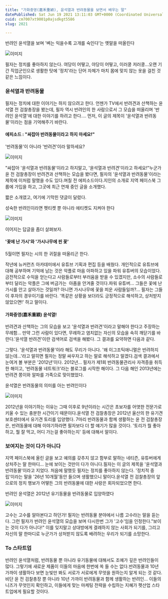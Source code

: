 ```yaml
---
title: "가화중영(嘉禾重颖), 윤석열과 반려동물을 보면서 배우는 말"
datePublished: Sat Jun 19 2021 13:11:03 GMT+0000 (Coordinated Universal Time)
cuid: cm7007xt9001p0ajsdkgt5586
slug: 2021

---
```



반려인 윤석열을 보며 '벼는 익을수록 고개를 숙인다'는 옛말을 떠올린다

![이미지](https://cdn.hashnode.com/res/hashnode/image/upload/v1739249448625/934da1f5-fc24-4efa-b1c3-e134d292bdd6.jpeg)

필자는 정치를 좋아하지 않는다. 여당이 어떻고, 야당이 어떻고, 이러쿵 저러쿵...오랜 기간 직업군인으로 생활한 탓에 '정치'라는 단어 자체가 마치 몸에 맞지 않는 옷을 걸친 것 같은 느낌이다.

### 윤석열과 반려동물

필자는 정치에 대한 이야기는 하지 않으려고 한다. 언젠가 TV에서 반려견과 산책하는 윤석열 전 검찰총장을 봤는데, 필자 역시 반려인의 한 사람으로서 그 모습을 떠올리며 '반려인 윤석열'에 대한 이야기를 하려고 한다.... 먼저, 이 글의 제목이 '윤석열과 반려동물'이라는 점을 기억해주기 바란다.

#### 에피소드 : "싸잡아 반려동물이라고 하지 마세요!"

'반려동물'이 아니라 '반려견'이라 말하세요?

![이미지](https://cdn.hashnode.com/res/hashnode/image/upload/v1739249450264/c81753db-6d8b-4504-94b4-9d8c8eaa3617.jpeg)

"싸잡아 '윤석열과 반려동물'이라고 하지말고, '윤석열과 반려견'이라고 하세요!"누군가 윤 전 검찰총장이 반려견과 산책하는 모습을 봤다면, 필자의 '윤석열과 반려동물'이라는 제목에 이처럼 말했을 수도 있다.며칠 전 에피소드이다.지인의 소개로 지역 페이스북 그룹에 가입을 하고, 그곳에 최근 연재 중인 글을 소개했다.

짧은 소개였고, 여기에 기막힌 댓글이 달렸다.

성숙한 반려인이라면 펫티켓 뿐 아니라 에티켓도 지켜야 한다

![이미지](https://cdn.hashnode.com/res/hashnode/image/upload/v1739249452475/91187acd-3baf-4d0d-b290-48ad411a8d72.jpeg)

이어지는 답글을 좀더 살펴보자.

#### '꽃에 난 가시'와 '가시나무에 핀 꽃'

5월이면 필자는 시의 한 귀절을 떠올리곤 한다.

작년에 뉴커런츠 아카데미에서 유튜브 기획과 편집 등을 배웠다. 개인적으로 유튜브에 대해 공부하며 기억에 남는 것은 악플로 마음 아파하고 있을 파워 유튜버의 모습이었다.금전적으로 수익을 얻는다고 사람들로부터 부러움을 받을 수 있겠지만, 소수의 사람들로부터 달리는 악플은 그에 버금가는  아픔을 안겨줄 것이다.파워 유튜버... 그들은 꽃에 난 가시를 안고 살아가는 것일까? 아니면 가시나무에 꽃을 피운 사람들일까?... 필자는 그들이 후자의 경우이기를 바란다. '똑같은 상황을 보더라도 긍정적으로 해석하고, 상처받지 않았으면!' 하고 말이다.

#### 가화중영(嘉禾重颖) 윤석열!

반려견과 산책하는 그의 모습을 보고 '윤석열과 반려견'이라고 말해야 한다고 주장하는 무례함... 만약 그런 사람이 있다면, 무례하고 염치없는 자신의 모습을 속히 깨닫기를 바란다.'윤석열 반려견'이란 검색어로 검색을 해봤다. 그 결과를 요약하면 다음과 같다.

그렇다. '윤석열과 반려동물'이라 해도 무리가 아니다. '왜 이그조틱애니멀은 반려하지 않는데...'라고 말히면 필자는 정말 싸우자고 하는 말로 해석하고 말겠다.검색 결과에서 눈여겨 볼 부분은 '2012년'이다. 2012년... 필자가 제1회 반려동물관리사 자격증을 취득한 해이고, '반려동물 네트워크'라는 블로그를 시작한 해이다. 그 다음 해인 2013년에는 반려견 쫑이와 알파를 가족으로 맞이했었다.

윤석열은 반려동물의 의미를 아는 반려인이다

![이미지](https://cdn.hashnode.com/res/hashnode/image/upload/v1739249454014/ee2f6db8-3602-4559-a6af-b9f620741bad.jpeg)

2012년을 이야기하는 이유는 그때 이후로 9년이라는 시간은 초보자를 어엿한 전문가로 키울 수 있는 충분한 시간이기 때문이다.윤석열 전 검찰총장은 2012년 울산의 한 유기견보호센터에서 유기견 토리를 입양했다. 7마리 반려동물과 함께 생활하는 윤 전 검찰총장은, 반려동물에 대해 이야기하라면 필자보다 더 할 얘기가 많을 것이다. '토리가 뭘 좋아하고, 뭘 잘 먹고, 어디 가는걸 좋아하는지' 등에 대해서 말이다.

### 보여지는 것이 다가 아니다

지역 페이스북에 올린 글을 보고 예의를 갖추지 않고 함부로 말하는 네티즌, 유튜버에게 상처주는 말 한마디... 눈에 보이는 것만이 다가 아니다.필자는 이 글의 제목을 '윤석열과 반려동물'이라고 지었다. 처음에 말했듯 필자는 정치를 좋아하지 않는다. '정치적 중립'이라는 말을 '26년 10개월'동안 들으며 생활했으니 말이다.윤석열 전 검찰총장의 앞으로의 정치 행보가 어떻든 그의 반려동물에 대한 사랑은 회자되었으면 한다.

반려인 윤석열은 2012년 유기동물을 반려동물로 입양하였다

![이미지](https://cdn.hashnode.com/res/hashnode/image/upload/v1739249455569/d228ac47-283e-4b75-aa5a-b6d788c1a730.jpeg)

고수는 고수를 알아본다고 하던가! 필자는 반려동물 분야에서 나름 고수라는 말을 듣는다. 그런 필자가 반려인 윤석열의 모습을 보며 다시한번 그가 '고수'임을 인정한다."보이는 것이 다가 아니다!" 이를 잊지말고 상대방에게 결례하지 않는 사회가 되기를, 그리고 자신의 말 한마디로 누군가가 상처받지 않도록 배려하는 우리가 되기를 소망한다.

### To 스타트업

반려인 윤석열처럼, 반려동물 뿐 아니라 유기동물에 대해서도 조예가 깊은 반려인들이 많다. 그렇기에 새로운 제품이 이들의 마음에 한번에 쏙 들 수는 없다.반려동물과 10년 가까이 생활하다 보면 눈빛만 봐도 서로가 서로에게 무엇을 원하는지 알게 되는 것 같다. 비단 윤 전 검찰총장 뿐 아니라 10년 가까이 반려동물과 함께 생활하는 반려인... 이들의 니즈가 무엇인지 확인하고, 이들에게 맞는 마케팅 전략을 수립하는 지혜가 펫산업 스타트업에게 필요할 것이다.